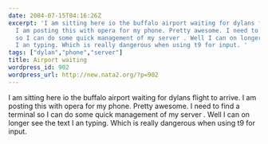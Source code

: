 ```yaml
---
date: 2004-07-15T04:16:26Z
excerpt: 'I am sitting here io the buffalo airport waiting for dylans flight to arrive.
  I am posting this with opera for my phone. Pretty awesome. I need to find a terminal
  so I can do some quick management of my server . Well I can on longer see the text
  I an typing. Which is really dangerous when using t9 for input. '
tags: ["dylan","phone","server"]
title: Airport waiting
wordpress_id: 902
wordpress_url: http://new.nata2.org/?p=902
---
```


I am sitting here io the buffalo airport waiting for dylans flight to arrive. I am posting this with opera for my phone. Pretty awesome. I need to find a terminal so I can do some quick management of my server . Well I can on longer see the text I an typing. Which is really dangerous when using t9 for input. 
